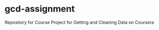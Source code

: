 gcd-assignment
==============

Repository for Course Project for Getting and Cleaning Data on Coursera
